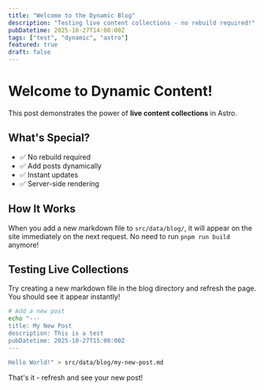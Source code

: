 ```yaml
---
title: "Welcome to the Dynamic Blog"
description: "Testing live content collections - no rebuild required!"
pubDatetime: 2025-10-27T14:00:00Z
tags: ["test", "dynamic", "astro"]
featured: true
draft: false
---
```


# Welcome to Dynamic Content!

This post demonstrates the power of **live content collections** in Astro.

## What's Special?

- ✅ No rebuild required
- ✅ Add posts dynamically
- ✅ Instant updates
- ✅ Server-side rendering

## How It Works

When you add a new markdown file to `src/data/blog/`, it will appear on the site immediately on the next request. No need to run `pnpm run build` anymore!

## Testing Live Collections

Try creating a new markdown file in the blog directory and refresh the page. You should see it appear instantly!

```bash
# Add a new post
echo "---
title: My New Post
description: This is a test
pubDatetime: 2025-10-27T15:00:00Z
---

Hello World!" > src/data/blog/my-new-post.md
```

That's it - refresh and see your new post!

